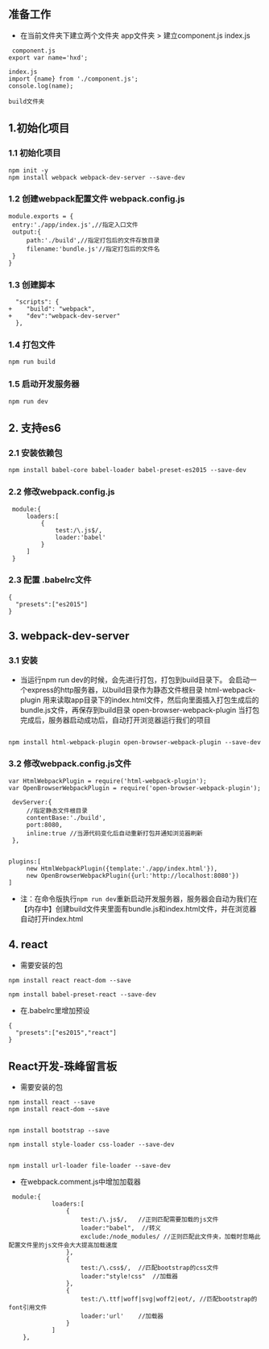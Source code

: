 ## 准备工作
- 在当前文件夹下建立两个文件夹
    app文件夹  > 建立component.js index.js
```
 component.js
export var name='hxd';
```
```
index.js
import {name} from './component.js';
console.log(name);
```
    build文件夹
## 1.初始化项目

### 1.1 初始化项目

```
npm init -y
npm install webpack webpack-dev-server --save-dev
```
### 1.2 创建webpack配置文件 webpack.config.js

```
module.exports = {
 entry:'./app/index.js',//指定入口文件
 output:{
     path:'./build',//指定打包后的文件存放目录
     filename:'bundle.js'//指定打包后的文件名
 }
}
```
### 1.3 创建脚本

```
  "scripts": {
+    "build": "webpack",
+    "dev":"webpack-dev-server"
  },
```
### 1.4 打包文件

```j
npm run build
```
### 1.5 启动开发服务器

```
npm run dev
```
## 2. 支持es6

### 2.1 安装依赖包
```
npm install babel-core babel-loader babel-preset-es2015 --save-dev

```
### 2.2 修改webpack.config.js

```
 module:{
     loaders:[
         {
             test:/\.js$/,
             loader:'babel'
         }
     ]
 }
```
### 2.3 配置 .babelrc文件

```
{
  "presets":["es2015"]
}
```
## 3. webpack-dev-server

### 3.1 安装

- 当运行npm run dev的时候，会先进行打包，打包到build目录下。 会启动一个express的http服务器，以build目录作为静态文件根目录 html-webpack-plugin 用来读取app目录下的index.html文件，然后向里面插入打包生成后的bundle.js文件，再保存到build目录 open-browser-webpack-plugin 当打包完成后，服务器启动成功后，自动打开浏览器运行我们的项目
```

npm install html-webpack-plugin open-browser-webpack-plugin --save-dev
```
### 3.2 修改webpack.config.js文件

```
var HtmlWebpackPlugin = require('html-webpack-plugin');
var OpenBrowserWebpackPlugin = require('open-browser-webpack-plugin');

 devServer:{
     //指定静态文件根目录
     contentBase:'./build',
     port:8080,
     inline:true //当源代码变化后自动重新打包并通知浏览器刷新
 },
 
```
```
plugins:[
     new HtmlWebpackPlugin({template:'./app/index.html'}),
     new OpenBrowserWebpackPlugin({url:'http://localhost:8080'})
]
```
- 注：在命令版执行`npm run dev`重新启动开发服务器，服务器会自动为我们在【内存中】创建build文件夹里面有bundle.js和index.html文件，并在浏览器自动打开index.html

## 4. react
- 需要安装的包
```
npm install react react-dom --save

npm install babel-preset-react --save-dev

```
- 在.babelrc里增加预设

```
{
  "presets":["es2015","react"]
}
```



## React开发-珠峰留言板
- 需要安装的包
```
npm install react --save
npm install react-dom --save


npm install bootstrap --save

npm install style-loader css-loader --save-dev


npm install url-loader file-loader --save-dev
```
- 在webpack.comment.js中增加加载器
```
 module:{
            loaders:[
                {
                    test:/\.js$/,   //正则匹配需要加载的js文件
                    loader:"babel",  //转义
                    exclude:/node_modules/ //正则匹配此文件夹，加载时忽略此配置文件里的js文件会大大提高加载速度
                },
                {
                    test:/\.css$/,  //匹配bootstrap的css文件
                    loader:"style!css"  //加载器
                },
                {
                    test:/\.ttf|woff|svg|woff2|eot/, //匹配bootstrap的font引用文件
                    loader:'url'    //加载器
                }
            ]
    },
```